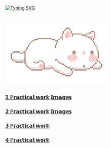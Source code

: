 [![Typing SVG](https://readme-typing-svg.herokuapp.com?font=Fira+Code&size=35&pause=1000&color=4A48A9&width=435&lines=%E2%84%8D%F0%9D%95%9A%2C+%F0%9D%95%80'%F0%9D%95%9E+%F0%9D%94%B8%F0%9D%95%9F%F0%9D%95%92)](https://git.io/typing-svg)
### ![](https://github.com/BolAnastasiya/Bolotina20IS3-3/blob/main/Img/Hi.gif) 
<h3 align="left"><a href="https://github.com/BolAnastasiya/Bolotina20IS3-3/tree/main/%D0%BF%D0%B5%D1%80%D0%B2%D0%B0%D1%8F" target="_blank" >𝟙 ℙ𝕣𝕒𝕔𝕥𝕚𝕔𝕒𝕝 𝕨𝕠𝕣𝕜</a>
<a href="https://github.com/BolAnastasiya/Bolotina20IS3-3/tree/main/%D0%BF%D0%B5%D1%80%D0%B2%D0%B0%D1%8F/images" target="_blank" >𝕀𝕞𝕒𝕘𝕖𝕤</a></h3>
 
<h3 align="left"><a href="https://github.com/BolAnastasiya/Bolotina20IS3-3/tree/main/%D0%B2%D1%82%D0%BE%D1%80%D0%B0%D1%8F" target="_blank" >𝟚 ℙ𝕣𝕒𝕔𝕥𝕚𝕔𝕒𝕝 𝕨𝕠𝕣𝕜</a>
<a href="https://github.com/BolAnastasiya/Bolotina20IS3-3/tree/main/%D0%B2%D1%82%D0%BE%D1%80%D0%B0%D1%8F/images" target="_blank" >𝕀𝕞𝕒𝕘𝕖𝕤</a></h3>

<h3 align="left"><a href="https://github.com/BolAnastasiya/Bolotina20IS3-3/tree/main/misc" target="_blank" >𝟛 ℙ𝕣𝕒𝕔𝕥𝕚𝕔𝕒𝕝 𝕨𝕠𝕣𝕜</a></h3>
<h3 align="left"><a href="https://github.com/BolAnastasiya/Bolotina20IS3-3/tree/main/%D1%87%D0%B5%D1%82%D0%B2%D0%B5%D1%80%D1%82%D0%B0%D1%8F" target="_blank" >𝟜 ℙ𝕣𝕒𝕔𝕥𝕚𝕔𝕒𝕝 𝕨𝕠𝕣𝕜</a></h3>

<!---<h3 align="left"><a href="https://github.com/BolAnastasiya/Bolotina20IS3-3/tree/main/%D0%BF%D0%B5%D1%80%D0%B2%D0%B0%D1%8F" target="_blank" >𝟝 ℙ𝕣𝕒𝕔𝕥𝕚𝕔𝕒𝕝 𝕨𝕠𝕣𝕜</a></h3>
<h3 align="left"><a href="https://github.com/BolAnastasiya/Bolotina20IS3-3/tree/main/%D0%BF%D0%B5%D1%80%D0%B2%D0%B0%D1%8F" target="_blank" >𝟞 ℙ𝕣𝕒𝕔𝕥𝕚𝕔𝕒𝕝 𝕨𝕠𝕣𝕜</a></h3>-->
